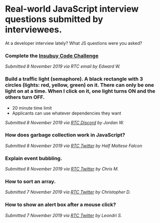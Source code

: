 # Real-world JavaScript interview questions submitted by interviewees.

At a developer interview lately? What JS questions were you asked? 

### Complete the [Insubuy Code Challenge](https://github.com/IB-IT/Insubuy-Code-Challenge)

_Submitted 8 November 2019 via RTC email by Edward W._


### Build a traffic light (semaphore). A black rectangle with 3 circles (lights: red, yellow, green) on it. There can only be one light on at a time. When I click on it, one light turns ON and the others turn OFF.
- 20 minute time limit
- Applicants can use whatever dependencies they want

_Submitted 8 November 2019 via [RTC Discord](https://discord.gg/68yMWzV) by Jordan W._

### How does garbage collection work in JavaScript?

_Submitted 8 November 2019 via [RTC Twitter](https://twitter.com/realtoughcandy/status/1192558596858490889) by Half Maltese Falcon_

### Explain event bubbling.

_Submitted 8 November 2019 via [RTC Twitter](https://twitter.com/realtoughcandy/status/1192558596858490889) by Chris M._


### How to sort an array.

_Submitted 7 November 2019 via [RTC Twitter](https://twitter.com/realtoughcandy/status/1192558596858490889) by Christopher D._

### How to show an alert box after a mouse click?

_Submitted 7 November 2019 via [RTC Twitter](https://twitter.com/realtoughcandy/status/1192558596858490889) by Leondri S._



